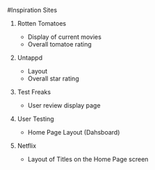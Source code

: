#Inspiration Sites

1. Rotten Tomatoes
    * Display of current movies
    * Overall tomatoe rating

2. Untappd
    * Layout
    * Overall star rating

3. Test Freaks
    * User review display page

4. User Testing
    * Home Page Layout (Dahsboard)

5. Netflix
    * Layout of Titles on the Home Page screen
